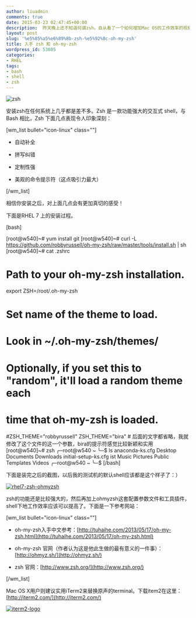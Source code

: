 ```yaml
---
author: liuadmin
comments: true
date: 2015-03-23 02:47:45+00:00
description:  昨天晚上还不知道何谓zsh，自从看了一个如何增加Mac OS的工作效率的视频之后，开始折腾这个shell。后来还发现它可以安装和配置在Linux，而且效果基本是一样的。所谓要装13，就装的像一点把。入手zsh应该可以增加Demo的绚丽程度，不仅工作方便了，而且观众YY的空间更大了一点：）哈哈
layout: post
slug: '%e5%85%a5%e6%89%8b-zsh-%e5%92%8c-oh-my-zsh'
title: 入手 zsh 和 oh-my-zsh
wordpress_id: 53605
categories:
- RHEL
tags:
- bash
- shell
- zsh
---
```


![zsh](http://cdn1.martinliu.cn/wp-content/uploads/2015/03/zsh.gif)

安装zsh在任何系统上几乎都是差不多。Zsh 是一款功能强大的交互式 shell，与 Bash 相比，Zsh 下面几点表现令人印象深刻：

[wm_list bullet="icon-linux" class=""]



	
  * 自动补全

	
  * 拼写纠错

	
  * 定制性强

	
  * 美观的命令提示符（这点吸引力最大）


[/wm_list]

相信你安装之后，对上面几点会有更加真切的感受！

下面是RHEL 7 上的安装过程。

[bash]

[root@w540]~# yum install git
[root@w540]~# curl -L https://github.com/robbyrussell/oh-my-zsh/raw/master/tools/install.sh | sh
[root@w540]~# cat .zshrc
# Path to your oh-my-zsh installation.
export ZSH=/root/.oh-my-zsh

# Set name of the theme to load.
# Look in ~/.oh-my-zsh/themes/
# Optionally, if you set this to "random", it'll load a random theme each
# time that oh-my-zsh is loaded.
#ZSH_THEME="robbyrussell"
ZSH_THEME="bira" # 后面的文字都省略，我就修改了这个文件的这一个参数，bira的提示符感觉比较新颖和实用
[root@w540]~# zsh
╭─root@w540 ~
╰─$ ls
anaconda-ks.cfg Desktop Documents Downloads initial-setup-ks.cfg ist Music Pictures Public Templates Videos
╭─root@w540 ~
╰─$
[/bash]

下面是装完之后的截图，以后我的测试机的默认shell应该都是这个样子了：）

[![rhel7-zsh-ohmyzsh](http://cdn1.martinliu.cn/wp-content/uploads/2015/03/rhel7-zsh-ohmyzsh.jpg)](http://cdn1.martinliu.cn/wp-content/uploads/2015/03/rhel7-zsh-ohmyzsh.jpg)

zsh的功能还是比较强大的，然后再加上ohmyzsh这套配置参数文件和工具插件，shell下地工作效率应该可以提高了。下面是一下参考网站：

[wm_list bullet="icon-linux" class=""]



	
  * oh-my-zsh入手中文参考：[http://tuhaihe.com/2013/05/17/oh-my-zsh.html](http://tuhaihe.com/2013/05/17/oh-my-zsh.html)

	
  * oh-my-zsh 官网（作者认为这是他此生做的最有意义的一件事）：[http://ohmyz.sh/](http://ohmyz.sh/)

	
  * zsh 官网：[http://www.zsh.org/](http://www.zsh.org/)


[/wm_list]

Mac OS X用户则建议实用iTerm2来替换原声的terminal。下载item2在这里：[http://iterm2.com/](http://iterm2.com/)

[![iterm2-logo](http://cdn1.martinliu.cn/wp-content/uploads/2015/03/iterm2-logo.jpg)](http://cdn1.martinliu.cn/wp-content/uploads/2015/03/iterm2-logo.jpg)
